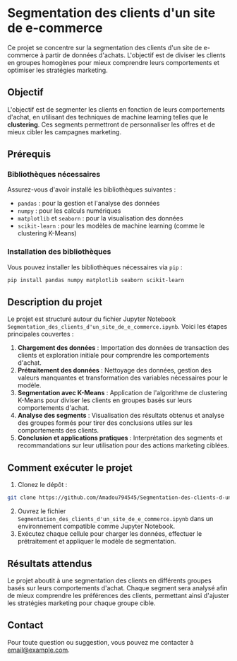 
# Segmentation des clients d'un site de e-commerce

Ce projet se concentre sur la segmentation des clients d'un site de e-commerce à partir de données d'achats. L'objectif est de diviser les clients en groupes homogènes pour mieux comprendre leurs comportements et optimiser les stratégies marketing.

## Objectif

L'objectif est de segmenter les clients en fonction de leurs comportements d'achat, en utilisant des techniques de machine learning telles que le **clustering**. Ces segments permettront de personnaliser les offres et de mieux cibler les campagnes marketing.

## Prérequis

### Bibliothèques nécessaires

Assurez-vous d'avoir installé les bibliothèques suivantes :

- `pandas` : pour la gestion et l'analyse des données
- `numpy` : pour les calculs numériques
- `matplotlib` et `seaborn` : pour la visualisation des données
- `scikit-learn` : pour les modèles de machine learning (comme le clustering K-Means)

### Installation des bibliothèques

Vous pouvez installer les bibliothèques nécessaires via `pip` :

```bash
pip install pandas numpy matplotlib seaborn scikit-learn
```

## Description du projet

Le projet est structuré autour du fichier Jupyter Notebook `Segmentation_des_clients_d'un_site_de_e_commerce.ipynb`. Voici les étapes principales couvertes :

1. **Chargement des données** : Importation des données de transaction des clients et exploration initiale pour comprendre les comportements d'achat.
2. **Prétraitement des données** : Nettoyage des données, gestion des valeurs manquantes et transformation des variables nécessaires pour le modèle.
3. **Segmentation avec K-Means** : Application de l'algorithme de clustering K-Means pour diviser les clients en groupes basés sur leurs comportements d'achat.
4. **Analyse des segments** : Visualisation des résultats obtenus et analyse des groupes formés pour tirer des conclusions utiles sur les comportements des clients.
5. **Conclusion et applications pratiques** : Interprétation des segments et recommandations sur leur utilisation pour des actions marketing ciblées.

## Comment exécuter le projet

1. Clonez le dépôt :

```bash
git clone https://github.com/Amadou794545/Segmentation-des-clients-d-un-site-de-e-commerce.git
```

2. Ouvrez le fichier `Segmentation_des_clients_d'un_site_de_e_commerce.ipynb` dans un environnement compatible comme Jupyter Notebook.
3. Exécutez chaque cellule pour charger les données, effectuer le prétraitement et appliquer le modèle de segmentation.

## Résultats attendus

Le projet aboutit à une segmentation des clients en différents groupes basés sur leurs comportements d'achat. Chaque segment sera analysé afin de mieux comprendre les préférences des clients, permettant ainsi d'ajuster les stratégies marketing pour chaque groupe cible.

## Contact

Pour toute question ou suggestion, vous pouvez me contacter à [email@example.com](mailto:email@example.com).
